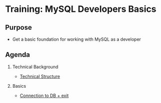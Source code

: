 # Training: MySQL Developers Basics 

## Purpose 

  * Get a basic foundation for working with MySQL as a developer 

## Agenda 

  1. Technical Background 

     * [Technical Structure](/technical-background/basics.md)
 
  1. Basics 
     * [Connection to DB + exit](/basics/connection-db.md) 
     
  
